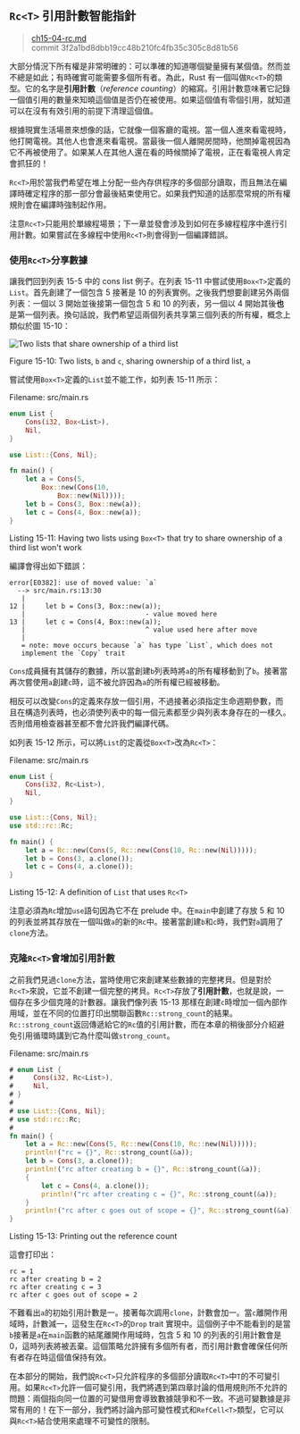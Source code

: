 ## `Rc<T>` 引用計數智能指針

> [ch15-04-rc.md](https://github.com/rust-lang/book/blob/master/second-edition/src/ch15-04-rc.md)
> <br>
> commit 3f2a1bd8dbb19cc48b210fc4fb35c305c8d81b56

大部分情況下所有權是非常明確的：可以準確的知道哪個變量擁有某個值。然而並不總是如此；有時確實可能需要多個所有者。為此，Rust 有一個叫做`Rc<T>`的類型。它的名字是**引用計數**（*reference counting*）的縮寫。引用計數意味著它記錄一個值引用的數量來知曉這個值是否仍在被使用。如果這個值有零個引用，就知道可以在沒有有效引用的前提下清理這個值。

根據現實生活場景來想像的話，它就像一個客廳的電視。當一個人進來看電視時，他打開電視。其他人也會進來看電視。當最後一個人離開房間時，他關掉電視因為它不再被使用了。如果某人在其他人還在看的時候關掉了電視，正在看電視人肯定會抓狂的！

`Rc<T>`用於當我們希望在堆上分配一些內存供程序的多個部分讀取，而且無法在編譯時確定程序的那一部分會最後結束使用它。如果我們知道的話那麼常規的所有權規則會在編譯時強制起作用。

注意`Rc<T>`只能用於單線程場景；下一章並發會涉及到如何在多線程程序中進行引用計數。如果嘗試在多線程中使用`Rc<T>`則會得到一個編譯錯誤。

### 使用`Rc<T>`分享數據

讓我們回到列表 15-5 中的 cons list 例子。在列表 15-11 中嘗試使用`Box<T>`定義的`List`。首先創建了一個包含 5 接著是 10 的列表實例。之後我們想要創建另外兩個列表：一個以 3 開始並後接第一個包含 5 和 10 的列表，另一個以 4 開始其後**也**是第一個列表。換句話說，我們希望這兩個列表共享第三個列表的所有權，概念上類似於圖 15-10：

<img alt="Two lists that share ownership of a third list" src="img/trpl15-03.svg" class="center" />

<span class="caption">Figure 15-10: Two lists, `b` and `c`, sharing ownership
of a third list, `a`</span>

嘗試使用`Box<T>`定義的`List`並不能工作，如列表 15-11 所示：

<span class="filename">Filename: src/main.rs</span>

```rust
enum List {
    Cons(i32, Box<List>),
    Nil,
}

use List::{Cons, Nil};

fn main() {
    let a = Cons(5,
        Box::new(Cons(10,
            Box::new(Nil))));
    let b = Cons(3, Box::new(a));
    let c = Cons(4, Box::new(a));
}
```

<span class="caption">Listing 15-11: Having two lists using `Box<T>` that try
to share ownership of a third list won't work</span>

編譯會得出如下錯誤：

```
error[E0382]: use of moved value: `a`
  --> src/main.rs:13:30
   |
12 |     let b = Cons(3, Box::new(a));
   |                              - value moved here
13 |     let c = Cons(4, Box::new(a));
   |                              ^ value used here after move
   |
   = note: move occurs because `a` has type `List`, which does not
   implement the `Copy` trait
```

`Cons`成員擁有其儲存的數據，所以當創建`b`列表時將`a`的所有權移動到了`b`。接著當再次嘗使用`a`創建`c`時，這不被允許因為`a`的所有權已經被移動。

相反可以改變`Cons`的定義來存放一個引用，不過接著必須指定生命週期參數，而且在構造列表時，也必須使列表中的每一個元素都至少與列表本身存在的一樣久。否則借用檢查器甚至都不會允許我們編譯代碼。

如列表 15-12 所示，可以將`List`的定義從`Box<T>`改為`Rc<T>`：

<span class="filename">Filename: src/main.rs</span>

```rust
enum List {
    Cons(i32, Rc<List>),
    Nil,
}

use List::{Cons, Nil};
use std::rc::Rc;

fn main() {
    let a = Rc::new(Cons(5, Rc::new(Cons(10, Rc::new(Nil)))));
    let b = Cons(3, a.clone());
    let c = Cons(4, a.clone());
}
```

<span class="caption">Listing 15-12: A definition of `List` that uses
`Rc<T>`</span>

注意必須為`Rc`增加`use`語句因為它不在 prelude 中。在`main`中創建了存放 5 和 10 的列表並將其存放在一個叫做`a`的新的`Rc`中。接著當創建`b`和`c`時，我們對`a`調用了`clone`方法。

### 克隆`Rc<T>`會增加引用計數

之前我們見過`clone`方法，當時使用它來創建某些數據的完整拷貝。但是對於`Rc<T>`來說，它並不創建一個完整的拷貝。`Rc<T>`存放了**引用計數**，也就是說，一個存在多少個克隆的計數器。讓我們像列表 15-13 那樣在創建`c`時增加一個內部作用域，並在不同的位置打印出關聯函數`Rc::strong_count`的結果。`Rc::strong_count`返回傳遞給它的`Rc`值的引用計數，而在本章的稍後部分介紹避免引用循環時講到它為什麼叫做`strong_count`。

<span class="filename">Filename: src/main.rs</span>

```rust
# enum List {
#     Cons(i32, Rc<List>),
#     Nil,
# }
#
# use List::{Cons, Nil};
# use std::rc::Rc;
#
fn main() {
    let a = Rc::new(Cons(5, Rc::new(Cons(10, Rc::new(Nil)))));
    println!("rc = {}", Rc::strong_count(&a));
    let b = Cons(3, a.clone());
    println!("rc after creating b = {}", Rc::strong_count(&a));
    {
        let c = Cons(4, a.clone());
        println!("rc after creating c = {}", Rc::strong_count(&a));
    }
    println!("rc after c goes out of scope = {}", Rc::strong_count(&a));
}
```

<span class="caption">Listing 15-13: Printing out the reference count</span>

這會打印出：

```
rc = 1
rc after creating b = 2
rc after creating c = 3
rc after c goes out of scope = 2
```

不難看出`a`的初始引用計數是一。接著每次調用`clone`，計數會加一。當`c`離開作用域時，計數減一，這發生在`Rc<T>`的`Drop` trait 實現中。這個例子中不能看到的是當`b`接著是`a`在`main`函數的結尾離開作用域時，包含 5 和 10 的列表的引用計數會是 0，這時列表將被丟棄。這個策略允許擁有多個所有者，而引用計數會確保任何所有者存在時這個值保持有效。

在本部分的開始，我們說`Rc<T>`只允許程序的多個部分讀取`Rc<T>`中`T`的不可變引用。如果`Rc<T>`允許一個可變引用，我們將遇到第四章討論的借用規則所不允許的問題：兩個指向同一位置的可變借用會導致數據競爭和不一致。不過可變數據是非常有用的！在下一部分，我們將討論內部可變性模式和`RefCell<T>`類型，它可以與`Rc<T>`結合使用來處理不可變性的限制。